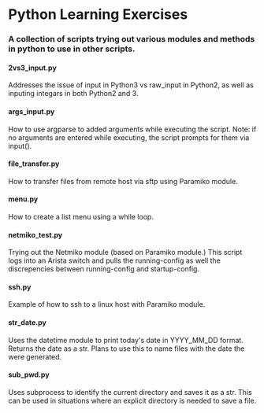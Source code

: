 # Python Learning Exercises
### A collection of scripts trying out various modules and methods in python to use in other scripts.

#### 2vs3_input.py
Addresses the issue of input in Python3 vs raw_input in Python2, as well as inputing integars in both Python2 and 3.
#### args_input.py
How to use argparse to added arguments while executing the script. Note: if no arguments are entered while executing, the script prompts for them via input().
#### file_transfer.py
How to transfer files from remote host via sftp using Paramiko module.
#### menu.py
How to create a list menu using a while loop.
#### netmiko_test.py
Trying out the Netmiko module (based on Paramiko module.) This script logs into an Arista switch and pulls the running-config as well the discrepencies between running-config and startup-config.
#### ssh.py
Example of how to ssh to a linux host with Paramiko module.
#### str_date.py
Uses the datetime module to print today's date in YYYY_MM_DD format. Returns the date as a str. Plans to use this to name files with the date the were generated.
#### sub_pwd.py
Uses subprocess to identify the current directory and saves it as a str. This can be used in situations where an explicit directory is needed to save a file.
